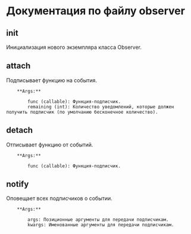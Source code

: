 # Документация по файлу observer

## __init__
Инициализация нового экземпляра класса Observer.

## attach
Подписывает функцию на события.

        **Args:**

            func (callable): Функция-подписчик.
            remaining (int): Количество уведомлений, которые должен получить подписчик (по умолчанию бесконечное количество).

## detach
Отписывает функцию от событий.

        **Args:**

            func (callable): Функция-подписчик.

## notify
Оповещает всех подписчиков о событии.

        **Args:**

            args: Позиционные аргументы для передачи подписчикам.
            kwargs: Именованные аргументы для передачи подписчикам.


